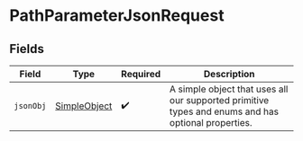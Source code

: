 # PathParameterJsonRequest


## Fields

| Field                                                                                              | Type                                                                                               | Required                                                                                           | Description                                                                                        |
| -------------------------------------------------------------------------------------------------- | -------------------------------------------------------------------------------------------------- | -------------------------------------------------------------------------------------------------- | -------------------------------------------------------------------------------------------------- |
| `jsonObj`                                                                                          | [SimpleObject](../../models/shared/SimpleObject.md)                                                | :heavy_check_mark:                                                                                 | A simple object that uses all our supported primitive types and enums and has optional properties. |